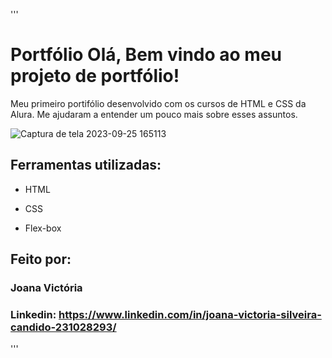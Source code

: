 '''
# Portfólio Olá, Bem vindo ao meu projeto de portfólio!

Meu primeiro portifólio desenvolvido com os cursos de HTML e CSS da Alura. Me ajudaram a entender um pouco mais sobre esses assuntos. 

![Captura de tela 2023-09-25 165113](https://github.com/joanavictoriasilveira/portifolio/assets/146020975/8f729292-3290-4918-88dc-526e2c6c3363)

## Ferramentas utilizadas:

* HTML

* CSS

* Flex-box

## Feito por:

### Joana Victória 

### Linkedin: https://www.linkedin.com/in/joana-victoria-silveira-candido-231028293/
'''
